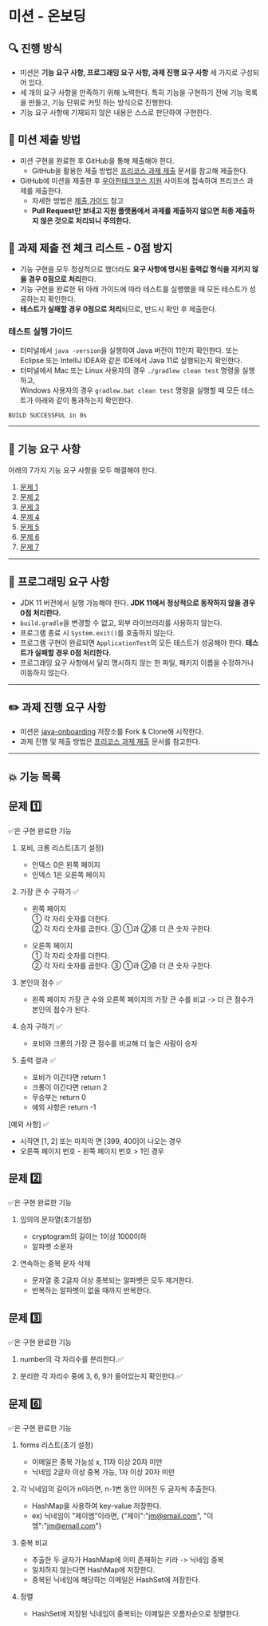 # 미션 - 온보딩

## 🔍 진행 방식

- 미션은 **기능 요구 사항, 프로그래밍 요구 사항, 과제 진행 요구 사항** 세 가지로 구성되어 있다.
- 세 개의 요구 사항을 만족하기 위해 노력한다. 특히 기능을 구현하기 전에 기능 목록을 만들고, 기능 단위로 커밋 하는 방식으로 진행한다.
- 기능 요구 사항에 기재되지 않은 내용은 스스로 판단하여 구현한다.

## 📮 미션 제출 방법

- 미션 구현을 완료한 후 GitHub을 통해 제출해야 한다.
    - GitHub을 활용한 제출 방법은 [프리코스 과제 제출](https://github.com/woowacourse/woowacourse-docs/tree/master/precourse) 문서를 참고해
      제출한다.
- GitHub에 미션을 제출한 후 [우아한테크코스 지원](https://apply.techcourse.co.kr) 사이트에 접속하여 프리코스 과제를 제출한다.
    - 자세한 방법은 [제출 가이드](https://github.com/woowacourse/woowacourse-docs/tree/master/precourse#제출-가이드) 참고
    - **Pull Request만 보내고 지원 플랫폼에서 과제를 제출하지 않으면 최종 제출하지 않은 것으로 처리되니 주의한다.**

## 🚨 과제 제출 전 체크 리스트 - 0점 방지

- 기능 구현을 모두 정상적으로 했더라도 **요구 사항에 명시된 출력값 형식을 지키지 않을 경우 0점으로 처리**한다.
- 기능 구현을 완료한 뒤 아래 가이드에 따라 테스트를 실행했을 때 모든 테스트가 성공하는지 확인한다.
- **테스트가 실패할 경우 0점으로 처리**되므로, 반드시 확인 후 제출한다.

### 테스트 실행 가이드

- 터미널에서 `java -version`을 실행하여 Java 버전이 11인지 확인한다. 또는 Eclipse 또는 IntelliJ IDEA와 같은 IDE에서 Java 11로 실행되는지 확인한다.
- 터미널에서 Mac 또는 Linux 사용자의 경우 `./gradlew clean test` 명령을 실행하고,   
  Windows 사용자의 경우  `gradlew.bat clean test` 명령을 실행할 때 모든 테스트가 아래와 같이 통과하는지 확인한다.

```
BUILD SUCCESSFUL in 0s
```

---

## 🚀 기능 요구 사항
아래의 7가지 기능 요구 사항을 모두 해결해야 한다.

1. [문제 1](./docs/PROBLEM1.md)
2. [문제 2](./docs/PROBLEM2.md)
3. [문제 3](./docs/PROBLEM3.md)
4. [문제 4](./docs/PROBLEM4.md)
5. [문제 5](./docs/PROBLEM5.md)
6. [문제 6](./docs/PROBLEM6.md)
7. [문제 7](./docs/PROBLEM7.md)

---

## 🎯 프로그래밍 요구 사항

- JDK 11 버전에서 실행 가능해야 한다. **JDK 11에서 정상적으로 동작하지 않을 경우 0점 처리한다.**
- `build.gradle`을 변경할 수 없고, 외부 라이브러리를 사용하지 않는다.
- 프로그램 종료 시 `System.exit()`를 호출하지 않는다.
- 프로그램 구현이 완료되면 `ApplicationTest`의 모든 테스트가 성공해야 한다. **테스트가 실패할 경우 0점 처리한다.**
- 프로그래밍 요구 사항에서 달리 명시하지 않는 한 파일, 패키지 이름을 수정하거나 이동하지 않는다.

---

## ✏️ 과제 진행 요구 사항

- 미션은 [java-onboarding](https://github.com/woowacourse-precourse/java-onboarding) 저장소를 Fork & Clone해 시작한다.
- 과제 진행 및 제출 방법은 [프리코스 과제 제출](https://github.com/woowacourse/woowacourse-docs/tree/master/precourse) 문서를 참고한다.


---

## 💥 기능 목록 

## 문제 1️⃣

✅은 구현 완료한 기능

1. 포비, 크롱 리스트(초기 설정)
   - 인덱스 0은 왼쪽 페이지
   - 인덱스 1은 오른쪽 페이지

2. 가장 큰 수 구하기 ✅

   - 왼쪽 페이지  
  ① 각 자리 숫자를 더한다.   
  ② 각 자리 숫자를 곱한다.
  ③ ①과 ②중 더 큰 숫자 구한다.

   - 오른쪽 페이지  
  ① 각 자리 숫자를 더한다.   
  ② 각 자리 숫자를 곱한다.
  ③ ①과 ②중 더 큰 숫자 구한다.

3. 본인의 점수 ✅
   - 왼쪽 페이지 가장 큰 수와 오른쪽 페이지의 가장 큰 수를 비교 -> 더 큰 점수가 본인의 점수가 된다.

4. 승자 구하기 ✅
   - 포비와 크롱의 가장 큰 점수를 비교해 더 높은 사람이 승자

5. 출력 결과 ✅
   - 포비가 이긴다면 return 1
   - 크롱이 이긴다면 return 2
   - 무승부는 return 0
   - 예외 사항은 return -1

[예외 사항] ✅
   - 시작면 [1, 2] 또는 마지막 면 [399, 400]이 나오는 경우
   - 오른쪽 페이지 번호 - 왼쪽 페이지 번호 > 1인 경우


## 문제 2️⃣

✅은 구현 완료한 기능

1. 임의의 문자열(초기설정)
    - cryptogram의 길이는 1이상 1000이하
    - 알파벳 소문자
    
2. 연속하는 중복 문자 삭제
    - 문자열 중 2글자 이상 중복되는 알파벳은 모두 제거한다.
    - 반복하는 알파벳이 없을 때까지 반복한다.


## 문제 3️⃣
✅은 구현 완료한 기능

1. number의 각 자리수를 분리한다.✅

2. 분리한 각 자리수 중에 3, 6, 9가 들어있는지 확인한다.✅




## 문제 6️⃣

✅은 구현 완료한 기능

1. forms 리스트(초기 설정)  
   - 이메일은 중복 가능성 x, 11자 이상 20자 미만
   - 닉네임 2글자 이상 중복 가능, 1자 이상 20자 미만

2. 각 닉네임의 길이가 n이라면, n-1번 동안 이어진 두 글자씩 추출한다.
   - HashMap을 사용하여 key-value 저장한다.
   - ex) 닉네임이 "제이엠"이라면, {"제이":"jm@email.com", "이엠":"jm@email.com"} 

3. 중복 비교
   - 추출한 두 글자가 HashMap에 이미 존재하는 키라 -> 닉네임 중복
   - 일치하지 않는다면 HashMap에 저장한다.
   - 중복된 닉네임에 해당하는 이메일은 HashSet에 저장한다.

4. 정렬  
   - HashSet에 저장된 닉네임이 중복되는 이메일은 오름차순으로 정렬한다.
   
   

